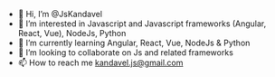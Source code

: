 - 👋 Hi, I’m @JsKandavel
- 👀 I’m interested in Javascript and Javascript frameworks (Angular, React, Vue), NodeJs, Python
- 🌱 I’m currently learning Angular, React, Vue, NodeJs & Python
- 💞️ I’m looking to collaborate on Js and related frameworks
- 📫 How to reach me kandavel.js@gmail.com

<!---
JsKandavel/JsKandavel is a ✨ special ✨ repository because its `README.md` (this file) appears on your GitHub profile.
You can click the Preview link to take a look at your changes.
--->
